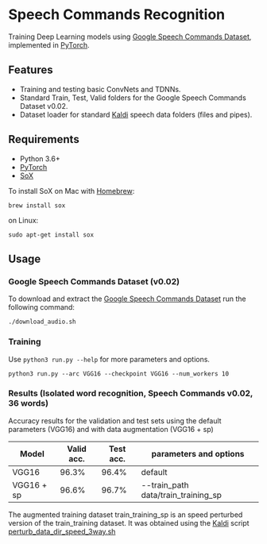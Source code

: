 # Speech Commands Recognition

Training Deep Learning models using [Google Speech Commands Dataset](https://arxiv.org/abs/1804.03209), implemented in [PyTorch](http://pytorch.org).
<!-- This repo contains a data loader for the Kaldi data set format, as well as training scripts for single-word neural net models, written in [PyTorch](http://pytorch.org). -->

## Features
* Training and testing basic ConvNets and TDNNs.
* Standard Train, Test, Valid folders for the Google Speech Commands Dataset v0.02.
* Dataset loader for standard [Kaldi](https://github.com/kaldi-asr/kaldi) speech data folders (files and pipes).

## Requirements

* Python 3.6+
* [PyTorch](https://github.com/pytorch/pytorch#installation)
* [SoX](http://sox.sourceforge.net/)

To install SoX on Mac with [Homebrew](https://brew.sh):

```brew install sox```

on Linux:

```sudo apt-get install sox```

## Usage

### Google Speech Commands Dataset (v0.02)
To download and extract the [Google Speech Commands Dataset](https://arxiv.org/abs/1804.03209) run the following command:
```
./download_audio.sh
```

### Training
Use `python3 run.py --help` for more parameters and options.

```
python3 run.py --arc VGG16 --checkpoint VGG16 --num_workers 10
```

### Results (Isolated word recognition, Speech Commands v0.02, 36 words)
Accuracy results for the validation and test sets using the default parameters (VGG16) and with data augmentation (VGG16 + sp) 

| Model | Valid acc. | Test acc.| parameters and options |
| ------------- | ------------- | ------------- | ------------- | 
| VGG16 | 96.3% | 96.4% | default |
| VGG16 + sp | 96.6% | 96.7% | --train_path data/train_training_sp |

The augmented training dataset train_training_sp is an speed perturbed version of the train_training dataset. It was obtained using the [Kaldi](https://github.com/kaldi-asr/kaldi) script [perturb_data_dir_speed_3way.sh](https://github.com/kaldi-asr/kaldi/blob/master/egs/wsj/s5/utils/data/perturb_data_dir_speed_3way.sh)
